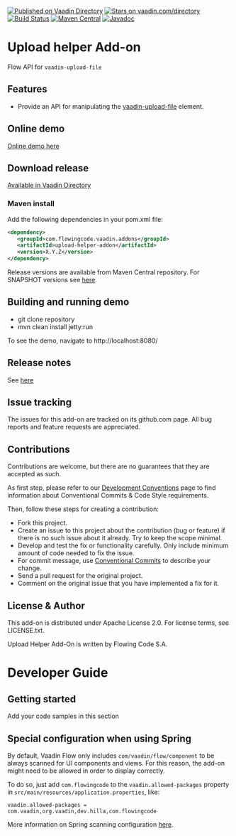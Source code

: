 [![Published on Vaadin Directory](https://img.shields.io/badge/Vaadin%20Directory-published-00b4f0.svg)](https://vaadin.com/directory/component/upload-helper-add-on)
[![Stars on vaadin.com/directory](https://img.shields.io/vaadin-directory/star/upload-helper-addon.svg)](https://vaadin.com/directory/component/upload-helper-add-on)
[![Build Status](https://jenkins.flowingcode.com/job/upload-helper-addon/badge/icon)](https://jenkins.flowingcode.com/job/upload-helper-addon)
[![Maven Central](https://img.shields.io/maven-central/v/com.flowingcode.vaadin.addons/upload-helper-addon)](https://mvnrepository.com/artifact/com.flowingcode.vaadin.addons/upload-helper-addon)
[![Javadoc](https://img.shields.io/badge/javadoc-00b4f0)](https://javadoc.flowingcode.com/artifact/com.flowingcode.vaadin.addons/upload-helper-addon)

# Upload helper Add-on

Flow API for `vaadin-upload-file`

## Features

* Provide an API for manipulating the [vaadin-upload-file](https://cdn.vaadin.com/vaadin-web-components/24.5.0/#/elements/vaadin-upload-file) element.

## Online demo

[Online demo here](http://addonsv24.flowingcode.com/upload-helper)

## Download release

[Available in Vaadin Directory](https://vaadin.com/directory/component/upload-helper-add-on)

### Maven install

Add the following dependencies in your pom.xml file:

```xml
<dependency>
   <groupId>com.flowingcode.vaadin.addons</groupId>
   <artifactId>upload-helper-addon</artifactId>
   <version>X.Y.Z</version>
</dependency>
```
<!-- the above dependency should be updated with latest released version information -->

Release versions are available from Maven Central repository. For SNAPSHOT versions see [here](https://maven.flowingcode.com/snapshots/).

## Building and running demo

- git clone repository
- mvn clean install jetty:run

To see the demo, navigate to http://localhost:8080/

## Release notes

See [here](https://github.com/FlowingCode/UploadHelper/releases)

## Issue tracking

The issues for this add-on are tracked on its github.com page. All bug reports and feature requests are appreciated. 

## Contributions

Contributions are welcome, but there are no guarantees that they are accepted as such. 

As first step, please refer to our [Development Conventions](https://github.com/FlowingCode/DevelopmentConventions) page to find information about Conventional Commits & Code Style requirements.

Then, follow these steps for creating a contribution:

- Fork this project.
- Create an issue to this project about the contribution (bug or feature) if there is no such issue about it already. Try to keep the scope minimal.
- Develop and test the fix or functionality carefully. Only include minimum amount of code needed to fix the issue.
- For commit message, use [Conventional Commits](https://github.com/FlowingCode/DevelopmentConventions/blob/main/conventional-commits.md) to describe your change.
- Send a pull request for the original project.
- Comment on the original issue that you have implemented a fix for it.

## License & Author

This add-on is distributed under Apache License 2.0. For license terms, see LICENSE.txt.

Upload Helper Add-On is written by Flowing Code S.A.

# Developer Guide

## Getting started

Add your code samples in this section

## Special configuration when using Spring

By default, Vaadin Flow only includes ```com/vaadin/flow/component``` to be always scanned for UI components and views. For this reason, the add-on might need to be allowed in order to display correctly. 

To do so, just add ```com.flowingcode``` to the ```vaadin.allowed-packages``` property in ```src/main/resources/application.properties```, like:

```vaadin.allowed-packages = com.vaadin,org.vaadin,dev.hilla,com.flowingcode```
 
More information on Spring scanning configuration [here](https://vaadin.com/docs/latest/integrations/spring/configuration/#configure-the-scanning-of-packages).
